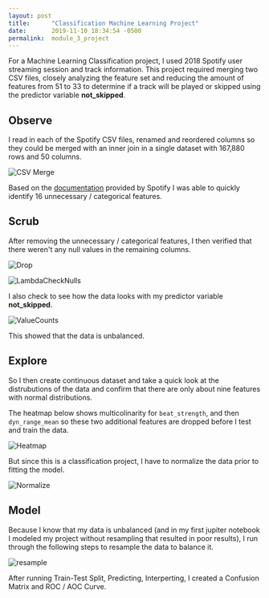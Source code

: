 ```yaml
---
layout: post
title:      "Classification Machine Learning Project"
date:       2019-11-10 18:34:54 -0500
permalink:  module_3_project
---
```



For a Machine Learning Classification project, I used 2018 Spotify user streaming session and track information. This project required merging two CSV files, closely analyzing the feature set and reducing the amount of features from 51 to 33 to determine if a track will be played or skipped using the predictor variable **not_skipped**. 

## Observe

I read in each of the Spotify CSV files, renamed and reordered columns so they could be merged with an inner join in a single dataset with 167,880 rows and 50 columns.

![CSV Merge](https://drive.google.com/open?id=1bEB9XnyLGFeZiY2IkhGfqsuOsMY1pQP5)

Based on the [documentation](https://developer.spotify.com/documentation/web-api/reference/object-model/) provided by Spotify I was able to quickly identify 16 unnecessary / categorical features.

## Scrub

After removing the unnecessary / categorical features, I then verified that there weren't any null values in the remaining columns.

![Drop](https://drive.google.com/open?id=1abDOQCfR5sT9LDXIFma4T7-4mw4dQWxK)

![LambdaCheckNulls](https://drive.google.com/open?id=1PT_j_wFQi6fmzqdAjWV4G6NIA5p0H-Lt)

I also check to see how the data looks with my predictor variable **not_skipped**.

![ValueCounts](https://drive.google.com/open?id=1TThk0gIzmtu0MXKO31GPgvJHKCYsgGHZ)

This showed that the data is unbalanced.

## Explore

So I then create continuous dataset and take a quick look at the distrubutions of the data and confirm that there are only about nine features with normal distributions.

The heatmap below shows multicolinarity for `beat_strength`, and then `dyn_range_mean` so these two additional features are dropped before I test and train the data.

![Heatmap](https://drive.google.com/open?id=1RvJqrEBYH-0qgPps4W4GKqoyLVsUwb1x)

But since this is a classification project, I have to normalize the data prior to fitting the model.

![Normalize](https://drive.google.com/open?id=1zyaQouKUm9wEYiZqpzs7hV8cxbCv6SEG)

## Model

Because I know that my data is unbalanced (and in my first jupiter notebook I modeled my project without resampling that resulted in poor results), I run through the following steps to resample the data to balance it.

![resample](https://drive.google.com/open?id=1R4K-kIqSue4h8Lx5REzgxl7xPnoVTKiD)

After running Train-Test Split, Predicting, Interperting, I created a Confusion Matrix and ROC / AOC Curve.




